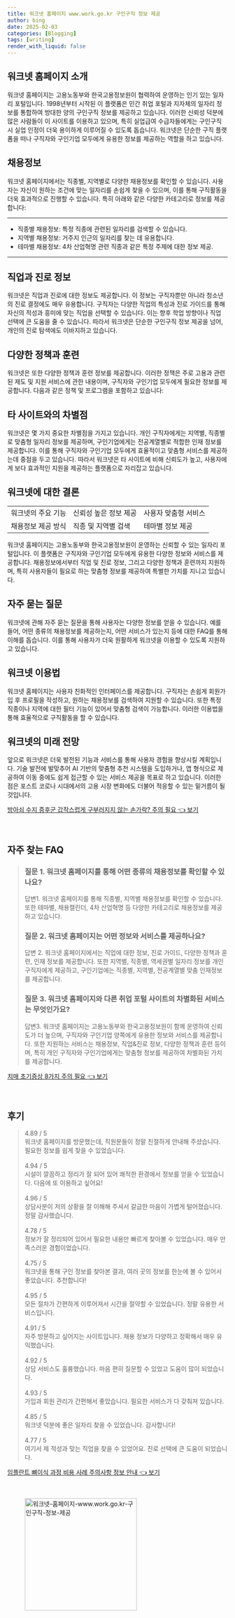 ```yaml
---
title: 워크넷 홈페이지 www.work.go.kr 구인구직 정보 제공
author: bing
date: 2025-02-03
categories: [Blogging]
tags: [writing]
render_with_liquid: false
---
```



<h2 id='워크넷_홈페이지_소개'>워크넷 홈페이지 소개</h2>

<p>워크넷 홈페이지는 고용노동부와 한국고용정보원이 협력하여 운영하는 인기 있는 일자리 포털입니다. 1998년부터 시작된 이 플랫폼은 민간 취업 포털과 지자체의 일자리 정보를 통합하여 방대한 양의 구인구직 정보를 제공하고 있습니다. 이러한 신뢰성 덕분에 많은 사람들이 이 사이트를 이용하고 있으며, 특히 실업급여 수급자들에게는 구인구직 시 실업 인정이 더욱 용이하게 이루어질 수 있도록 돕습니다. 워크넷은 단순한 구직 플랫폼을 떠나 구직자와 구인기업 모두에게 유용한 정보를 제공하는 역할을 하고 있습니다.</p>

<h2 id='채용정보'>채용정보</h2>

<p>워크넷 홈페이지에서는 직종별, 지역별로 다양한 채용정보를 확인할 수 있습니다. 사용자는 자신이 원하는 조건에 맞는 일자리를 손쉽게 찾을 수 있으며, 이를 통해 구직활동을 더욱 효과적으로 진행할 수 있습니다. 특히 아래와 같은 다양한 카테고리로 정보를 제공합니다:</p>

<hr />

<ul>
    <li>직종별 채용정보: 특정 직종에 관련된 일자리를 검색할 수 있습니다.</li>
    <li>지역별 채용정보: 거주지 인근의 일자리를 찾는 데 유용합니다.</li>
    <li>테마별 채용정보: 4차 산업혁명 관련 직종과 같은 특정 주제에 대한 정보 제공.</li>
</ul>

<hr />

<h2 id='직업과_진로_정보'>직업과 진로 정보</h2>

<p>워크넷은 직업과 진로에 대한 정보도 제공합니다. 이 정보는 구직자뿐만 아니라 청소년의 진로 결정에도 매우 유용합니다. 구직자는 다양한 직업의 특성과 진로 가이드를 통해 자신의 적성과 흥미에 맞는 직업을 선택할 수 있습니다. 이는 향후 학업 방향이나 직업 선택에 큰 도움을 줄 수 있습니다. 따라서 워크넷은 단순한 구인구직 정보 제공을 넘어, 개인의 진로 탐색에도 이바지하고 있습니다.</p>

<h2 id='정책과_훈련'>다양한 정책과 훈련</h2>

<p>워크넷은 또한 다양한 정책과 훈련 정보를 제공합니다. 이러한 정책은 주로 고용과 관련된 제도 및 지원 서비스에 관한 내용이며, 구직자와 구인기업 모두에게 필요한 정보를 제공합니다. 다음과 같은 정책 및 프로그램을 포함하고 있습니다:</p>

<h2 id='차별점'>타 사이트와의 차별점</h2>

<p>워크넷은 몇 가지 중요한 차별점을 가지고 있습니다. 개인 구직자에게는 지역별, 직종별로 맞춤형 일자리 정보를 제공하며, 구인기업에게는 전공계열별로 적합한 인재 정보를 제공합니다. 이를 통해 구직자와 구인기업 모두에게 효율적이고 맞춤형 서비스를 제공하는데 중점을 두고 있습니다. 따라서 워크넷은 타 사이트에 비해 신뢰도가 높고, 사용자에게 보다 효과적인 지원을 제공하는 플랫폼으로 자리잡고 있습니다.</p>

<h2 id='결론'>워크넷에 대한 결론</h2>

<table>
    <tr>
        <td>워크넷의 주요 기능</td>
        <td>신뢰성 높은 정보 제공</td>
        <td>사용자 맞춤형 서비스</td>
    </tr>
    <tr>
        <td>채용정보 제공 방식</td>
        <td>직종 및 지역별 검색</td>
        <td>테마별 정보 제공</td>
    </tr>
</table>

<p>워크넷 홈페이지는 고용노동부와 한국고용정보원이 운영하는 신뢰할 수 있는 일자리 포털입니다. 이 플랫폼은 구직자와 구인기업 모두에게 유용한 다양한 정보와 서비스를 제공합니다. 채용정보에서부터 직업 및 진로 정보, 그리고 다양한 정책과 훈련까지 지원하며, 특히 사용자들이 필요로 하는 맞춤형 정보를 제공하여 특별한 가치를 지니고 있습니다.</p>

<h2 id='자주_묻는_질문'>자주 묻는 질문</h2>

<p>워크넷에 관해 자주 묻는 질문을 통해 사용자는 다양한 정보를 얻을 수 있습니다. 예를 들어, 어떤 종류의 채용정보를 제공하는지, 어떤 서비스가 있는지 등에 대한 FAQ를 통해 이해를 돕습니다. 이를 통해 사용자가 더욱 원활하게 워크넷을 이용할 수 있도록 지원하고 있습니다.</p>

<h2 id='워크넷_이용법'>워크넷 이용법</h2>

<p>워크넷 홈페이지는 사용자 친화적인 인터페이스를 제공합니다. 구직자는 손쉽게 회원가입 후 프로필을 작성하고, 원하는 채용정보를 검색하여 지원할 수 있습니다. 또한 특정 직종이나 지역에 대한 필터 기능이 있어서 맞춤형 검색이 가능합니다. 이러한 이용법을 통해 효율적으로 구직활동을 할 수 있습니다.</p>

<h2 id='미래_전망'>워크넷의 미래 전망</h2>

<p>앞으로 워크넷은 더욱 발전된 기능과 서비스를 통해 사용자 경험을 향상시킬 계획입니다. 기술 발전에 발맞추어 AI 기반의 맞춤형 추천 시스템을 도입하거나, 앱 형식으로 제공하여 이동 중에도 쉽게 접근할 수 있는 서비스 제공을 목표로 하고 있습니다. 이러한 점은 포스트 코로나 시대에서의 고용 시장 변화에도 더불어 적응할 수 있는 밑거름이 될 것입니다.</p>


<p><a class="click-button" title="방아쇠 수지 증후군 갑작스럽게 구부러지지 않는 손가락? 주의 필요" href="https://adkhouse.github.io/posts/%EB%B0%A9%EC%95%84%EC%87%A0-%EC%88%98%EC%A7%80-%EC%A6%9D%ED%9B%84%EA%B5%B0-%EA%B0%91%EC%9E%91%EC%8A%A4%EB%9F%BD%EA%B2%8C-%EA%B5%AC%EB%B6%80%EB%9F%AC%EC%A7%80%EC%A7%80-%EC%95%8A%EB%8A%94-%EC%86%90%EA%B0%80%EB%9D%BD-%EC%A3%BC%EC%9D%98-%ED%95%84%EC%9A%94/" rel="dofollow">방아쇠 수지 증후군 갑작스럽게 구부러지지 않는 손가락? 주의 필요 👈 보기</a></p><br>
<h2 id='자주_찾는_FAQ'>자주 찾는 FAQ</h2>
<div itemscope="" itemtype="https://schema.org/FAQPage"> 
    <blockquote> 
        <div itemscope="" itemprop="mainEntity" itemtype="https://schema.org/Question"> 
            <h3 itemprop="name">질문 1. 워크넷 홈페이지를 통해 어떤 종류의 채용정보를 확인할 수 있나요?</h3> 
            <div itemscope="" itemprop="acceptedAnswer" itemtype="https://schema.org/Answer"> 
                <span itemprop="text"> 
                    <p>답변1. 워크넷 홈페이지를 통해 직종별, 지역별 채용정보를 확인할 수 있습니다. 또한 테마별, 채용캘린더, 4차 산업혁명 등 다양한 카테고리로 채용정보를 제공하고 있습니다.</p> 
                </span> 
            </div> 
        </div> 
        <div itemscope="" itemprop="mainEntity" itemtype="https://schema.org/Question"> 
            <h3 itemprop="name">질문 2. 워크넷 홈페이지는 어떤 정보와 서비스를 제공하나요?</h3> 
            <div itemscope="" itemprop="acceptedAnswer" itemtype="https://schema.org/Answer"> 
                <span itemprop="text"> 
                    <p>답변 2. 워크넷 홈페이지에서는 직업에 대한 정보, 진로 가이드, 다양한 정책과 훈련, 인재 정보를 제공합니다. 또한 지역별, 직종별, 역세권별 일자리 정보를 개인 구직자에게 제공하고, 구인기업에는 직종별, 지역별, 전공계열별 맞춤 인재정보를 제공합니다.</p> 
                </span> 
            </div> 
        </div> 
        <div itemscope="" itemprop="mainEntity" itemtype="https://schema.org/Question"> 
            <h3 itemprop="name">질문 3. 워크넷 홈페이지와 다른 취업 포털 사이트의 차별화된 서비스는 무엇인가요?</h3> 
            <div itemscope="" itemprop="acceptedAnswer" itemtype="https://schema.org/Answer"> 
                <span itemprop="text"> 
                    <p>답변3. 워크넷 홈페이지는 고용노동부와 한국고용정보원이 함께 운영하여 신뢰도가 더 높으며, 구직자와 구인기업 양쪽에게 유용한 정보와 서비스를 제공합니다. 또한 지원하는 서비스는 채용정보, 직업&진로 정보, 다양한 정책과 훈련 등이며, 특히 개인 구직자와 구인기업에게는 맞춤형 정보를 제공하여 차별화된 가치를 제공합니다.</p> 
                </span> 
            </div> 
        </div> 
    </blockquote> 
</div>
<p><a class="click-button" title="치매 초기증상 8가지 주의 필요" href="https://adkhouse.github.io/posts/%EC%B9%98%EB%A7%A4-%EC%B4%88%EA%B8%B0%EC%A6%9D%EC%83%81-8%EA%B0%80%EC%A7%80-%EC%A3%BC%EC%9D%98-%ED%95%84%EC%9A%94/" rel="dofollow">치매 초기증상 8가지 주의 필요 👈 보기</a></p><br>
<h2 id='후기'>후기</h2>
<div itemscope itemtype="https://schema.org/Product">
  <blockquote>
  <div itemprop="review" itemscope itemtype="https://schema.org/Review">
      <div itemprop="reviewRating" itemscope itemtype="https://schema.org/Rating"> <span itemprop="ratingValue">4.89</span> / <span itemprop="bestRating">5</span> </div>
      <span itemprop="reviewBody">워크넷 홈페이지를 방문했는데, 직원분들이 정말 친절하게 안내해 주셨습니다. 필요한 정보를 쉽게 찾을 수 있었습니다.</span>
  </div>
  <br>
  <div itemprop="review" itemscope itemtype="https://schema.org/Review">
      <div itemprop="reviewRating" itemscope itemtype="https://schema.org/Rating"> <span itemprop="ratingValue">4.94</span> / <span itemprop="bestRating">5</span> </div>
      <span itemprop="reviewBody">시설이 깔끔하고 정리가 잘 되어 있어 쾌적한 환경에서 정보를 얻을 수 있었습니다. 다음에 또 이용하고 싶어요!</span>
  </div>
  <br>
  <div itemprop="review" itemscope itemtype="https://schema.org/Review">
      <div itemprop="reviewRating" itemscope itemtype="https://schema.org/Rating"> <span itemprop="ratingValue">4.96</span> / <span itemprop="bestRating">5</span> </div>
      <span itemprop="reviewBody">상담사분이 저의 상황을 잘 이해해 주셔서 갈급한 마음이 가볍게 털어졌습니다. 정말 감사했습니다.</span>
  </div>
  <br>
  <div itemprop="review" itemscope itemtype="https://schema.org/Review">
      <div itemprop="reviewRating" itemscope itemtype="https://schema.org/Rating"> <span itemprop="ratingValue">4.78</span> / <span itemprop="bestRating">5</span> </div>
      <span itemprop="reviewBody">정보가 잘 정리되어 있어서 필요한 내용만 빠르게 찾아볼 수 있었습니다. 매우 만족스러운 경험이었습니다.</span>
  </div>
  <br>
  <div itemprop="review" itemscope itemtype="https://schema.org/Review">
      <div itemprop="reviewRating" itemscope itemtype="https://schema.org/Rating"> <span itemprop="ratingValue">4.75</span> / <span itemprop="bestRating">5</span> </div>
      <span itemprop="reviewBody">워크넷을 통해 구인 정보를 찾아본 결과, 여러 곳의 정보를 한눈에 볼 수 있어서 좋았습니다. 추천합니다!</span>
  </div>
  <br>
  <div itemprop="review" itemscope itemtype="https://schema.org/Review">
      <div itemprop="reviewRating" itemscope itemtype="https://schema.org/Rating"> <span itemprop="ratingValue">4.95</span> / <span itemprop="bestRating">5</span> </div>
      <span itemprop="reviewBody">모든 절차가 간편하게 이루어져서 시간을 절약할 수 있었습니다. 정말 유용한 서비스입니다.</span>
  </div>
  <br>
  <div itemprop="review" itemscope itemtype="https://schema.org/Review">
      <div itemprop="reviewRating" itemscope itemtype="https://schema.org/Rating"> <span itemprop="ratingValue">4.91</span> / <span itemprop="bestRating">5</span> </div>
      <span itemprop="reviewBody">자주 방문하고 싶어지는 사이트입니다. 채용 정보가 다양하고 정확해서 매우 유익했습니다.</span>
  </div>
  <br>
  <div itemprop="review" itemscope itemtype="https://schema.org/Review">
      <div itemprop="reviewRating" itemscope itemtype="https://schema.org/Rating"> <span itemprop="ratingValue">4.92</span> / <span itemprop="bestRating">5</span> </div>
      <span itemprop="reviewBody">상담 서비스도 훌륭했습니다. 마음 편히 질문할 수 있었고 도움이 많이 되었습니다.</span>
  </div>
  <br>
  <div itemprop="review" itemscope itemtype="https://schema.org/Review">
      <div itemprop="reviewRating" itemscope itemtype="https://schema.org/Rating"> <span itemprop="ratingValue">4.93</span> / <span itemprop="bestRating">5</span> </div>
      <span itemprop="reviewBody">가입과 회원 관리가 간편해서 좋았습니다. 필요한 서비스가 다 갖춰져 있습니다.</span>
  </div>
  <br>
  <div itemprop="review" itemscope itemtype="https://schema.org/Review">
      <div itemprop="reviewRating" itemscope itemtype="https://schema.org/Rating"> <span itemprop="ratingValue">4.85</span> / <span itemprop="bestRating">5</span> </div>
      <span itemprop="reviewBody">워크넷 덕분에 좋은 일자리 찾을 수 있었습니다. 감사합니다!</span>
  </div>
  <br>
  <div itemprop="review" itemscope itemtype="https://schema.org/Review">
      <div itemprop="reviewRating" itemscope itemtype="https://schema.org/Rating"> <span itemprop="ratingValue">4.77</span> / <span itemprop="bestRating">5</span> </div>
      <span itemprop="reviewBody">여기서 제 적성과 맞는 직업을 찾을 수 있었어요. 진로 선택에 큰 도움이 되었습니다.</span>
  </div>
  </blockquote>
</div>
<p><a class="click-button" title="임플란트 뼈이식 과정 비용 사례 주의사항 정보 안내" href="https://adkhouse.github.io/posts/%EC%9E%84%ED%94%8C%EB%9E%80%ED%8A%B8-%EB%BC%88%EC%9D%B4%EC%8B%9D-%EA%B3%BC%EC%A0%95-%EB%B9%84%EC%9A%A9-%EC%82%AC%EB%A1%80-%EC%A3%BC%EC%9D%98%EC%82%AC%ED%95%AD-%EC%A0%95%EB%B3%B4-%EC%95%88%EB%82%B4/" rel="dofollow">임플란트 뼈이식 과정 비용 사례 주의사항 정보 안내 👈 보기</a></p><br>
<figure class="image"><img src="https://adkhouse.github.io/assets/img/thumbnail/워크넷-홈페이지-www.work.go.kr-구인구직-정보-제공.webp" alt="워크넷-홈페이지-www.work.go.kr-구인구직-정보-제공" width="256" height="256"></figure>